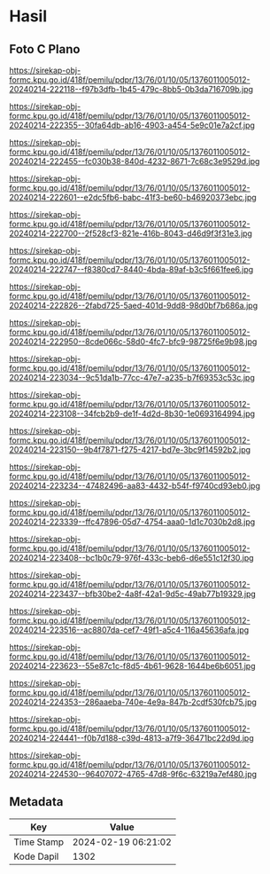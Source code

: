 # Hasil

## Foto C Plano

https://sirekap-obj-formc.kpu.go.id/418f/pemilu/pdpr/13/76/01/10/05/1376011005012-20240214-222118--f97b3dfb-1b45-479c-8bb5-0b3da716709b.jpg

https://sirekap-obj-formc.kpu.go.id/418f/pemilu/pdpr/13/76/01/10/05/1376011005012-20240214-222355--30fa64db-ab16-4903-a454-5e9c01e7a2cf.jpg

https://sirekap-obj-formc.kpu.go.id/418f/pemilu/pdpr/13/76/01/10/05/1376011005012-20240214-222455--fc030b38-840d-4232-8671-7c68c3e9529d.jpg

https://sirekap-obj-formc.kpu.go.id/418f/pemilu/pdpr/13/76/01/10/05/1376011005012-20240214-222601--e2dc5fb6-babc-41f3-be60-b46920373ebc.jpg

https://sirekap-obj-formc.kpu.go.id/418f/pemilu/pdpr/13/76/01/10/05/1376011005012-20240214-222700--2f528cf3-821e-416b-8043-d46d9f3f31e3.jpg

https://sirekap-obj-formc.kpu.go.id/418f/pemilu/pdpr/13/76/01/10/05/1376011005012-20240214-222747--f8380cd7-8440-4bda-89af-b3c5f661fee6.jpg

https://sirekap-obj-formc.kpu.go.id/418f/pemilu/pdpr/13/76/01/10/05/1376011005012-20240214-222826--2fabd725-5aed-401d-9dd8-98d0bf7b686a.jpg

https://sirekap-obj-formc.kpu.go.id/418f/pemilu/pdpr/13/76/01/10/05/1376011005012-20240214-222950--8cde066c-58d0-4fc7-bfc9-98725f6e9b98.jpg

https://sirekap-obj-formc.kpu.go.id/418f/pemilu/pdpr/13/76/01/10/05/1376011005012-20240214-223034--9c51da1b-77cc-47e7-a235-b7f69353c53c.jpg

https://sirekap-obj-formc.kpu.go.id/418f/pemilu/pdpr/13/76/01/10/05/1376011005012-20240214-223108--34fcb2b9-de1f-4d2d-8b30-1e0693164994.jpg

https://sirekap-obj-formc.kpu.go.id/418f/pemilu/pdpr/13/76/01/10/05/1376011005012-20240214-223150--9b4f7871-f275-4217-bd7e-3bc9f14592b2.jpg

https://sirekap-obj-formc.kpu.go.id/418f/pemilu/pdpr/13/76/01/10/05/1376011005012-20240214-223234--47482496-aa83-4432-b54f-f9740cd93eb0.jpg

https://sirekap-obj-formc.kpu.go.id/418f/pemilu/pdpr/13/76/01/10/05/1376011005012-20240214-223339--ffc47896-05d7-4754-aaa0-1d1c7030b2d8.jpg

https://sirekap-obj-formc.kpu.go.id/418f/pemilu/pdpr/13/76/01/10/05/1376011005012-20240214-223408--bc1b0c79-976f-433c-beb6-d6e551c12f30.jpg

https://sirekap-obj-formc.kpu.go.id/418f/pemilu/pdpr/13/76/01/10/05/1376011005012-20240214-223437--bfb30be2-4a8f-42a1-9d5c-49ab77b19329.jpg

https://sirekap-obj-formc.kpu.go.id/418f/pemilu/pdpr/13/76/01/10/05/1376011005012-20240214-223516--ac8807da-cef7-49f1-a5c4-116a45636afa.jpg

https://sirekap-obj-formc.kpu.go.id/418f/pemilu/pdpr/13/76/01/10/05/1376011005012-20240214-223623--55e87c1c-f8d5-4b61-9628-1644be6b6051.jpg

https://sirekap-obj-formc.kpu.go.id/418f/pemilu/pdpr/13/76/01/10/05/1376011005012-20240214-224353--286aaeba-740e-4e9a-847b-2cdf530fcb75.jpg

https://sirekap-obj-formc.kpu.go.id/418f/pemilu/pdpr/13/76/01/10/05/1376011005012-20240214-224441--f0b7d188-c39d-4813-a7f9-36471bc22d9d.jpg

https://sirekap-obj-formc.kpu.go.id/418f/pemilu/pdpr/13/76/01/10/05/1376011005012-20240214-224530--96407072-4765-47d8-9f6c-63219a7ef480.jpg


## Metadata

| Key        | Value               |
| ---------- | ------------------- |
| Time Stamp | 2024-02-19 06:21:02 |
| Kode Dapil | 1302                |




